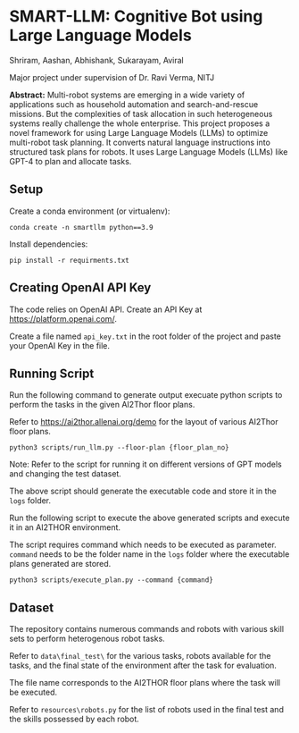# **SMART-LLM: Cognitive Bot using Large Language Models**

Shriram, Aashan, Abhishank, Sukarayam, Aviral 

Major project under supervision of Dr. Ravi Verma, NITJ


**Abstract:** Multi-robot systems are emerging in a wide variety of applications such as household automation and search-and-rescue missions. But the complexities of task allocation in such heterogeneous systems really challenge the whole enterprise. 
This project proposes a novel framework for using Large Language Models (LLMs) to optimize multi-robot task planning. It converts natural language instructions into structured task plans for robots.
It uses Large Language Models (LLMs) like GPT-4 to plan and allocate tasks.


## Setup
Create a conda environment (or virtualenv):
```
conda create -n smartllm python==3.9
```

Install dependencies:
```
pip install -r requirments.txt
```

## Creating OpenAI API Key
The code relies on OpenAI API. Create an API Key at https://platform.openai.com/.

Create a file named ```api_key.txt``` in the root folder of the project and paste your OpenAI Key in the file. 

## Running Script
Run the following command to generate output execuate python scripts to perform the tasks in the given AI2Thor floor plans. 

Refer to https://ai2thor.allenai.org/demo for the layout of various AI2Thor floor plans.
```
python3 scripts/run_llm.py --floor-plan {floor_plan_no}
```
Note: Refer to the script for running it on different versions of GPT models and changing the test dataset. 

The above script should generate the executable code and store it in the ```logs``` folder.


Run the following script to execute the above generated scripts and execute it in an AI2THOR environment. 

The script requires command which needs to be executed as parameter. ```command``` needs to be the folder name in the ```logs``` folder where the executable plans generated are stored. 
```
python3 scripts/execute_plan.py --command {command}
```
## Dataset
The repository contains numerous commands and robots with various skill sets to perform heterogenous robot tasks. 

Refer to ```data\final_test\``` for the various tasks, robots available for the tasks, and the final state of the environment after the task for evaluation. 

The file name corresponds to the AI2THOR floor plans where the task will be executed. 

Refer to ```resources\robots.py``` for the list of robots used in the final test and the skills possessed by each robot. 




